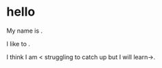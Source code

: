 # hello
My name is <Chew Yong Zhang->.

I like to <play piano->.

I think I am < struggling to catch up but I will learn->.
